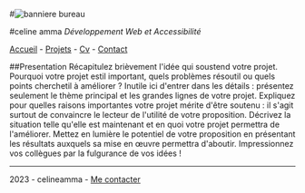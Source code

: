 #![banniere bureau](https://images.pexels.com/photos/18254255/pexels-photo-18254255/free-photo-of-nourriture-assiette-bureau-ordinateur-portable.jpeg?auto=compress&cs=tinysrgb&w=1260&h=750&dpr=1)


#celine amma
*Développement Web et Accessibilité* 

[Accueil](README.md) -  [Projets](projets.md) - [Cv]() - [Contact]()

##Presentation
Récapitulez brièvement l'idée qui sous­tend votre projet. Pourquoi votre projet est­il important, quels
problèmes résout­il ou quels points cherche­t­il à améliorer ? Inutile ici d'entrer dans les détails :
présentez seulement le thème principal et les grandes lignes de votre projet. Expliquez pour quelles
raisons importantes votre projet mérite d'être soutenu : il s'agit surtout de convaincre le lecteur de
l'utilité de votre proposition.
Décrivez la situation telle qu'elle est maintenant et en quoi votre projet permettra de l'améliorer.
Mettez en lumière le potentiel de votre proposition en présentant les résultats auxquels sa mise
en œuvre permettra d'aboutir. Impressionnez vos collègues par la fulgurance de vos idées !

---

2023 - celineamma -  [Me contacter]()
